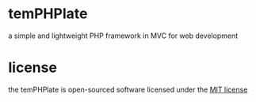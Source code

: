 # temPHPlate
a simple and lightweight PHP framework in MVC for web development

# license
the temPHPlate is open-sourced software licensed under the [MIT license](https://opensource.org/licenses/MIT)
